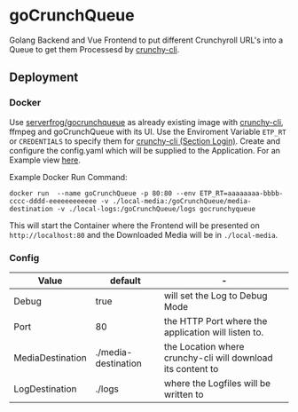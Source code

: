 # goCrunchQueue

Golang Backend and Vue Frontend to put different Crunchyroll URL's into a Queue to get them Processesd
by [crunchy-cli](https://github.com/crunchy-labs/crunchy-cli).

## Deployment

### Docker

Use  [serverfrog/gocrunchqueue](https://hub.docker.com/r/serverfrog/gocrunchqueue) as already existing image with
[crunchy-cli](https://github.com/crunchy-labs/crunchy-cli), ffmpeg and goCrunchQueue with its UI.
Use the Enviroment Variable `ETP_RT` or `CREDENTIALS` to specify them
for [crunchy-cli (Section Login)](https://github.com/crunchy-labs/crunchy-cli#login). Create and configure the
config.yaml which will be supplied to the Application. For an Example
view  [here](https://github.com/Serverfrog/goCrunchQueue/blob/main/config/config.yaml).

Example Docker Run Command:

`docker run  --name goCrunchQueue -p 80:80 --env ETP_RT=aaaaaaaa-bbbb-cccc-dddd-eeeeeeeeeeee -v ./local-media:/goCrunchQueue/media-destination -v ./local-logs:/goCrunchQueue/logs gocrunchyqueue`

This will start the Container where the Frontend will be presented on `http://localhost:80` and the Downloaded Media will be in `./local-media`.

### Config

| Value            | default             | -                                                           |
|------------------|---------------------|-------------------------------------------------------------|
| Debug            | true                | will set the Log to Debug Mode                              |
| Port             | 80                  | the HTTP Port where the application will listen to.         |
| MediaDestination | ./media-destination | the Location where crunchy-cli will download its content to |
| LogDestination   | ./logs              | where the Logfiles will be written to                       |

